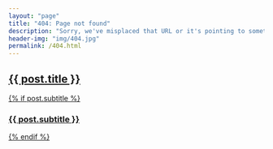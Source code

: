```yaml
---
layout: "page"
title: "404: Page not found"
description: "Sorry, we've misplaced that URL or it's pointing to something that doesn't exist."
header-img: "img/404.jpg"
permalink: /404.html
---
```


<a href="{{ post.url | prepend: site.baseurl }}">
	<h2 class="post-title">
	{{ post.title }}
</h2>
{% if post.subtitle %}
<h3 class="post-subtitle">
{{ post.subtitle }}
</h3>
{% endif %}
</a>
